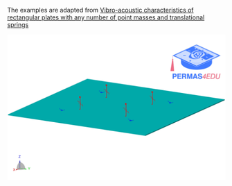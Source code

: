 The examples are adapted from [Vibro-acoustic characteristics of rectangular plates with any number of point masses and translational springs](https://doi.org/10.1177/10775463241281766)

![plate_model](plate_model.png "A uniform rectangular plate carrying four concentrated masses (blue) and four translational springs (red)")
